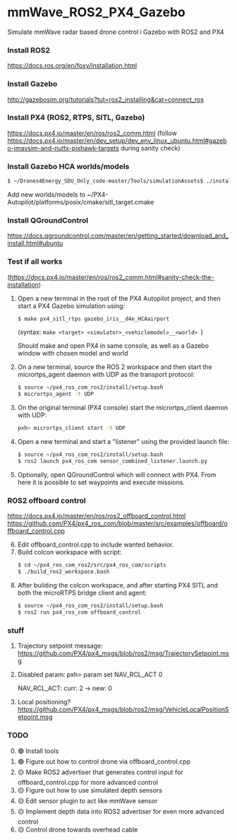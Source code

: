 # mmWave_ROS2_PX4_Gazebo
Simulate mmWave radar based drone control i Gazebo with ROS2 and PX4


### Install ROS2
https://docs.ros.org/en/foxy/Installation.html

### Install Gazebo
http://gazebosim.org/tutorials?tut=ros2_installing&cat=connect_ros

### Install PX4 (ROS2, RTPS, SITL, Gazebo)
https://docs.px4.io/master/en/ros/ros2_comm.html
(follow https://docs.px4.io/master/en/dev_setup/dev_env_linux_ubuntu.html#gazebo-jmavsim-and-nuttx-pixhawk-targets during sanity check)

### Install Gazebo HCA worlds/models
```sh
$ ~/Drones4Energy_SDU_Only_code-master/Tools/simulationAssets$ ./installAssets.sh ~/PX4-Autopilot/
```
Add new worlds/models to ~/PX4-Autopilot/platforms/posix/cmake/sitl_target.cmake

### Install QGroundControl
https://docs.qgroundcontrol.com/master/en/getting_started/download_and_install.html#ubuntu

### Test if all works
(https://docs.px4.io/master/en/ros/ros2_comm.html#sanity-check-the-installation)
1. Open a new terminal in the root of the PX4 Autopilot project, and then start a PX4 Gazebo simulation using:
   ```sh
   $ make px4_sitl_rtps gazebo_iris__d4e_HCAairport
   ```
   (syntax: ```make <target> <simulator>_<vehiclemodel>__<world> ```)

   Should make and open PX4 in same console, as well as a Gazebo window with chosen model and world
  
2. On a new terminal, source the ROS 2 workspace and then start the micrortps_agent daemon with UDP as the transport protocol:
   ```sh 
   $ source ~/px4_ros_com_ros2/install/setup.bash
   $ micrortps_agent -t UDP
   ```
  
3. On the original terminal (PX4 console) start the micrortps_client daemon with UDP:
   ```sh
   pxh> micrortps_client start -t UDP
   ```
  
4. Open a new terminal and start a "listener" using the provided launch file:
   ```sh 
   $ source ~/px4_ros_com_ros2/install/setup.bash
   $ ros2 launch px4_ros_com sensor_combined_listener.launch.py
   ```
   
5. Optionally, open QGroundControl which will connect with PX4. From here it is possible to set waypoints and execute missions.


### ROS2 offboard control
https://docs.px4.io/master/en/ros/ros2_offboard_control.html
https://github.com/PX4/px4_ros_com/blob/master/src/examples/offboard/offboard_control.cpp

6. Edit offboard_control.cpp to include wanted behavior.
7. Build colcon workspace with script:
   ```sh
   $ cd ~/px4_ros_com_ros2/src/px4_ros_com/scripts
   $ ./build_ros2_workspace.bash
   ```
8. After building the colcon workspace, and after starting PX4 SITL and both the microRTPS bridge client and agent:
   ```sh 
   $ source ~/px4_ros_com_ros2/install/setup.bash
   $ ros2 run px4_ros_com offboard_control
   ```
   



### stuff
1. Trajectory setpoint message:
   https://github.com/PX4/px4_msgs/blob/ros2/msg/TrajectorySetpoint.msg
2. Disabled param:
   pxh> param set NAV_RCL_ACT 0

   NAV_RCL_ACT: curr: 2 -> new: 0
3. Local positioning?
   https://github.com/PX4/px4_msgs/blob/ros2/msg/VehicleLocalPositionSetpoint.msg

### TODO
0. :green_circle: Install tools 
1. :green_circle: Figure out how to control drone via offboard_control.cpp 
2. :yellow_circle: Make ROS2 advertiser that generates control input for offboard_control.cpp for more advanced control
3. :yellow_circle: Figure out how to use simulated depth sensors
4. :yellow_circle: Edit sensor plugin to act like mmWave sensor
5. :yellow_circle: Implement depth data into ROS2 advertiser for even more advanced control
6. :yellow_circle: Control drone towards overhead cable



